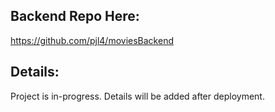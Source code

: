 ## Backend Repo Here:

https://github.com/pjl4/moviesBackend

## Details:

Project is in-progress. Details will be added after deployment. 
